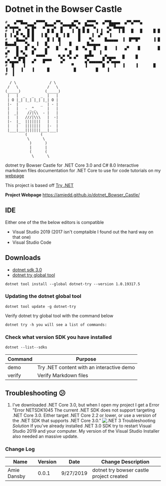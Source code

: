 # Dotnet in the Bowser Castle
```
#   ▄▀▀█▄▄   ▄▀▀▀▀▄   ▄▀▀▄    ▄▀▀▄  ▄▀▀▀▀▄  ▄▀▀█▄▄▄▄  ▄▀▀▄▀▀▀▄      ▄▀▄▄▄▄   ▄▀▀█▄   ▄▀▀▀▀▄  ▄▀▀▀█▀▀▄  ▄▀▀▀▀▄     ▄▀▀█▄▄▄▄ 
#  ▐ ▄▀   █ █      █ █   █    ▐  █ █ █   ▐ ▐  ▄▀   ▐ █   █   █     █ █    ▌ ▐ ▄▀ ▀▄ █ █   ▐ █    █  ▐ █    █     ▐  ▄▀   ▐ 
#    █▄▄▄▀  █      █ ▐  █        █    ▀▄     █▄▄▄▄▄  ▐  █▀▀█▀      ▐ █        █▄▄▄█    ▀▄   ▐   █     ▐    █       █▄▄▄▄▄  
#    █   █  ▀▄    ▄▀   █   ▄    █  ▀▄   █    █    ▌   ▄▀    █        █       ▄▀   █ ▀▄   █     █          █        █    ▌  
#   ▄▀▄▄▄▀    ▀▀▀▀      ▀▄▀ ▀▄ ▄▀   █▀▀▀    ▄▀▄▄▄▄   █     █        ▄▀▄▄▄▄▀ █   ▄▀   █▀▀▀    ▄▀         ▄▀▄▄▄▄▄▄▀ ▄▀▄▄▄▄   
#  █    ▐                     ▀     ▐       █    ▐   ▐     ▐       █     ▐  ▐   ▐    ▐      █           █         █    ▐   
#  ▐   
       
  / \               / \
 /   \             /   \
(_____)           (_____)
 |   |  _   _   _  |   |
 | O |_| |_| |_| |_| O |
 |-  |          _  | - |
 |   |   - _^_     |   |
 |  _|    //|\\  - |   |
 |   |   ///|\\\   |  -|
 |-  |_  |||||||   |   |
 |   |   |||||||   |-  |
 |___|___|||||||___|___|
         (      (
          \      \
           )      )
           |      |
           (      (
            \      \
```

dotnet try Bowser Castle for .NET Core 3.0 and C# 8.0
Interactive markdown files documentation for .NET Core to use for code tutorials on my [webpage](https://www.amiedd.com)

This project is based off [Try .NET ](https://github.com/dotnet/try)

**Project Webpage**
https://amiedd.github.io/dotnet_Bowser_Castle/

## IDE
Either one of the the below editors is compatible
- Visual Studio 2019 (2017 isn't comptaible I found out the hard way on that one)
- Visual Studio Code

## Downloads
- [dotnet sdk 3.0](https://dotnet.microsoft.com/download/thank-you/dotnet-sdk-3.0.100-windows-x64-installer)
- [dotnet try global tool ](https://www.nuget.org/packages/dotnet-try/)
```dotnet
dotnet tool install --global dotnet-try --version 1.0.19317.5
```
### Updating the dotnet global tool
```dotnet
dotnet tool update -g dotnet-try
```

Verify dotnet try global tool with the command below
```dotnet
dotnet try -h you will see a list of commands:
```

### Check what version SDK you have installed
```dotnet
dotnet --list--sdks
```

Command	| Purpose |
----- | ----- | 
demo |	Try .NET content with an interactive demo |
verify	|Verify Markdown files  |

## Troubleshooting :confused:
1. I've downloaded .NET Core 3.0, but when I open my project I get a Error "Error	NETSDK1045	The current .NET SDK does not support targeting .NET Core 3.0.  Either target .NET Core 2.2 or lower, or use a version of the .NET SDK that supports .NET Core 3.0."
![.NET 3 Troubleshooting](https://github.com/AmieDD/dotnet_Bowser_Castle/blob/master/Images/dotnet3_missing.PNG)
 *Solution* If you've already installed .NET 3.0 SDK try to restart Visual Studio 2019 and your computer.
 My version of the Visual Studio Installer also needed an massive update.

### Change Log
Name  | Version | Date | Change Description
-------------- | ------------- | ------ | -----
Amie Dansby|	0.0.1	|9/27/2019|	 dotnet try bowser castle project created



